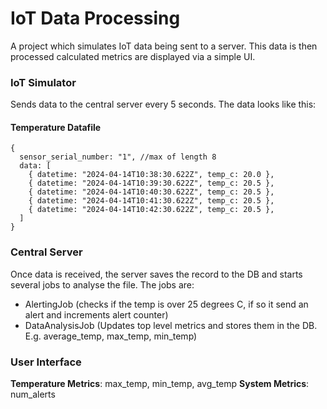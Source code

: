 # IoT Data Processing
A project which simulates IoT data being sent to a server. This data is then processed calculated metrics are displayed via a simple UI.

### IoT Simulator
Sends data to the central server every 5 seconds. The data looks like this:

#### Temperature Datafile
```[json]
{
  sensor_serial_number: "1", //max of length 8
  data: [
    { datetime: "2024-04-14T10:38:30.622Z", temp_c: 20.0 },
    { datetime: "2024-04-14T10:39:30.622Z", temp_c: 20.5 },
    { datetime: "2024-04-14T10:40:30.622Z", temp_c: 20.5 },
    { datetime: "2024-04-14T10:41:30.622Z", temp_c: 20.5 },
    { datetime: "2024-04-14T10:42:30.622Z", temp_c: 20.5 },
  ]
}
```

### Central Server
Once data is received, the server saves the record to the DB and starts several jobs to analyse the file. The jobs are:
- AlertingJob (checks if the temp is over 25 degrees C, if so it send an alert and increments alert counter)
- DataAnalysisJob (Updates top level metrics and stores them in the DB. E.g. average_temp, max_temp, min_temp)

### User Interface
**Temperature Metrics**: max_temp, min_temp, avg_temp
**System Metrics**: num_alerts

